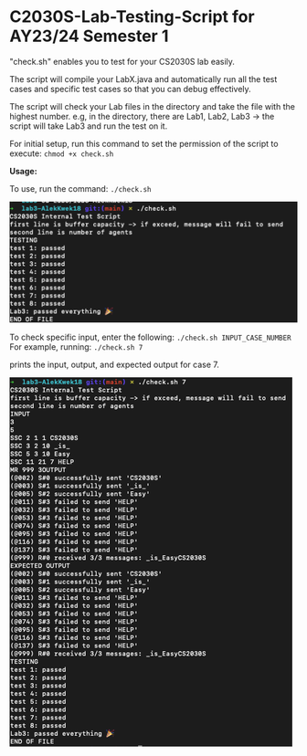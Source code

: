 # C2030S-Lab-Testing-Script for AY23/24 Semester 1

"check.sh" enables you to test for your CS2030S lab easily.

The script will compile your LabX.java and automatically run all the test cases and specific test cases so that you can debug effectively.

The script will check your Lab files in the directory and take the file with the highest number. e.g, in the directory, there are Lab1, Lab2, Lab3 -> the script will take Lab3 and run the test on it.

For initial setup, run this command to set the permission of the script to execute: `chmod +x check.sh`

**Usage:**

To use, run the command: `./check.sh`

![alt text](https://github.com/AlekKwek18/C2030S-Lab-Testing-Script/blob/main/example1.png)

To check specific input, enter the following: `./check.sh INPUT_CASE_NUMBER`
For example, running: `./check.sh 7`

prints the input, output, and expected output for case 7.

![alt text](https://github.com/AlekKwek18/C2030S-Lab-Testing-Script/blob/main/example2.png)
